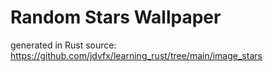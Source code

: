 # Random Stars Wallpaper
generated in Rust
source:
https://github.com/jdvfx/learning_rust/tree/main/image_stars








